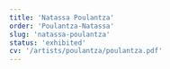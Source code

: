 ```yaml
---
title: 'Natassa Poulantza'
order: 'Poulantza-Natassa'
slug: 'natassa-poulantza'
status: 'exhibited'
cv: '/artists/poulantza/poulantza.pdf'
---
```

